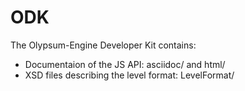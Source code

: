 ODK
===

The Olypsum-Engine Developer Kit contains:
* Documentaion of the JS API: asciidoc/ and html/
* XSD files describing the level format: LevelFormat/